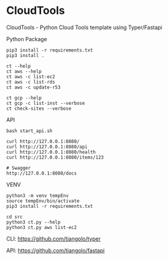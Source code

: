 # CloudTools

CloudTools - Python Cloud Tools template using Typer/Fastapi

Python Package
```
pip3 install -r requirements.txt
pip3 install .

ct --help
ct aws --help
ct aws -c list-ec2
ct aws -c list-rds
ct aws -c update-r53

ct gcp --help
ct gcp -c list-inst --verbose
ct check-sites --verbose
```

API
```
bash start_api.sh

curl http://127.0.0.1:8080/
curl http://127.0.0.1:8080/api
curl http://127.0.0.1:8080/health
curl http://127.0.0.1:8080/items/123

# Swagger
http://127.0.0.1:8080/docs
```

VENV
```
python3 -m venv tempEnv
source tempEnv/bin/activate
pip3 install -r requirements.txt

cd src
python3 ct.py --help
python3 ct.py aws list-ec2
```

CLI: https://github.com/tiangolo/typer


API: https://github.com/tiangolo/fastapi
